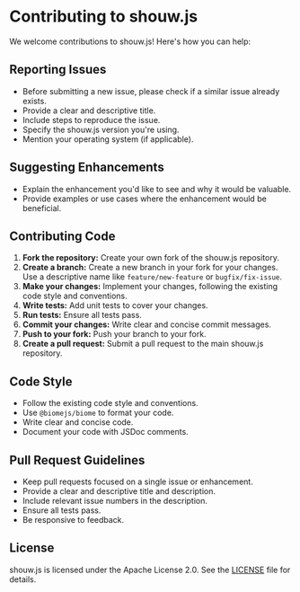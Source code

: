 
# Contributing to shouw.js

We welcome contributions to shouw.js! Here's how you can help:

## Reporting Issues

*   Before submitting a new issue, please check if a similar issue already exists.
*   Provide a clear and descriptive title.
*   Include steps to reproduce the issue.
*   Specify the shouw.js version you're using.
*   Mention your operating system (if applicable).

## Suggesting Enhancements

*   Explain the enhancement you'd like to see and why it would be valuable.
*   Provide examples or use cases where the enhancement would be beneficial.

## Contributing Code

1.  **Fork the repository:** Create your own fork of the shouw.js repository.
2.  **Create a branch:** Create a new branch in your fork for your changes. Use a descriptive name like `feature/new-feature` or `bugfix/fix-issue`.
3.  **Make your changes:** Implement your changes, following the existing code style and conventions.
4.  **Write tests:** Add unit tests to cover your changes.
5.  **Run tests:** Ensure all tests pass.
6.  **Commit your changes:** Write clear and concise commit messages.
7.  **Push to your fork:** Push your branch to your fork.
8.  **Create a pull request:** Submit a pull request to the main shouw.js repository.

## Code Style

*   Follow the existing code style and conventions.
*   Use `@biomejs/biome` to format your code.
*   Write clear and concise code.
*   Document your code with JSDoc comments.

## Pull Request Guidelines

*   Keep pull requests focused on a single issue or enhancement.
*   Provide a clear and descriptive title and description.
*   Include relevant issue numbers in the description.
*   Ensure all tests pass.
*   Be responsive to feedback.

## License

shouw.js is licensed under the Apache License 2.0. See the [LICENSE](https://github.com/shouwjs/shouw.js/tree/main/LICENSE) file for details.